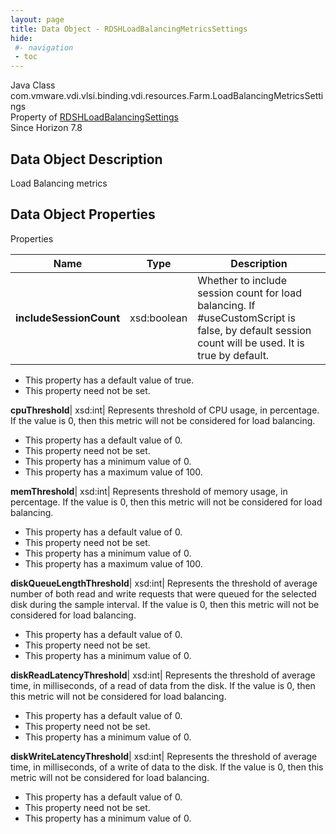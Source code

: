 ```yaml
---
layout: page
title: Data Object - RDSHLoadBalancingMetricsSettings
hide:
 #- navigation
 - toc
---
```






Java Class
    com.vmware.vdi.vlsi.binding.vdi.resources.Farm.LoadBalancingMetricsSettings  
Property of
     [RDSHLoadBalancingSettings](vdi.resources.Farm.LoadBalancingSettings.md#field_detail)  
Since 
    Horizon 7.8

## Data Object Description 

Load Balancing metrics 

## Data Object Properties

Properties

Name |  Type |  Description   
---|---|---  
**includeSessionCount**|  xsd:boolean|  Whether to include session count for load balancing. If #useCustomScript is false, by default session count will be used. It is true by default.   


  * This property has a default value of true.
 * This property need not be set.

  
**cpuThreshold**|  xsd:int|  Represents threshold of CPU usage, in percentage. If the value is 0, then this metric will not be considered for load balancing.   


  * This property has a default value of 0.
 * This property need not be set.
  * This property has a minimum value of 0. 
  * This property has a maximum value of 100. 

  
**memThreshold**|  xsd:int|  Represents threshold of memory usage, in percentage. If the value is 0, then this metric will not be considered for load balancing.   


  * This property has a default value of 0.
 * This property need not be set.
  * This property has a minimum value of 0. 
  * This property has a maximum value of 100. 

  
**diskQueueLengthThreshold**|  xsd:int|  Represents the threshold of average number of both read and write requests that were queued for the selected disk during the sample interval. If the value is 0, then this metric will not be considered for load balancing.   


  * This property has a default value of 0.
 * This property need not be set.
  * This property has a minimum value of 0. 

  
**diskReadLatencyThreshold**|  xsd:int|  Represents the threshold of average time, in milliseconds, of a read of data from the disk. If the value is 0, then this metric will not be considered for load balancing.   


  * This property has a default value of 0.
 * This property need not be set.
  * This property has a minimum value of 0. 

  
**diskWriteLatencyThreshold**|  xsd:int|  Represents the threshold of average time, in milliseconds, of a write of data to the disk. If the value is 0, then this metric will not be considered for load balancing.   


  * This property has a default value of 0.
 * This property need not be set.
  * This property has a minimum value of 0. 

  
  

  

